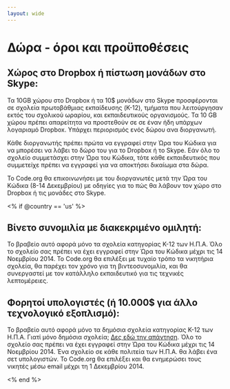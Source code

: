 ```yaml
---
layout: wide
---
```


# Δώρα - όροι και προϋποθέσεις

## Χώρος στο Dropbox ή πίστωση μονάδων στο Skype:

Τα 10GB χώρου στο Dropbox ή τα 10$ μονάδων στο Skype προσφέρονται σε σχολεία πρωτοβάθμιας εκπαίδευσης (K-12), τμήματα που λειτούργησαν εκτός του σχολικού ωραρίου, και εκπαιδευτικούς οργανισμούς. Τα 10 GB χώρου πρέπει απαρείτητα να προστεθούν σε σε έναν ήδη υπάρχων λογαριαμό Dropbox. Υπάρχει περιορισμός ενός δώρου ανα διοργανωτή.

Κάθε διοργανωτής πρέπει πρώτα να εγγραφεί στην Ώρα του Κώδικα για να μπορέσει να λάβει το δώρο του για το Dropbox ή το Skype. Εάν όλο το σχολείο συμμετάσχει στην Ώρα του Κώδικα, τότε κάθε εκπαιδευτικός που συμμετείχε πρέπει να εγγραφεί για να αποκτήσει δικαίωμα στα δώρα.

Το Code.org θα επικοινωνήσει με του διοργανωτές μετά την Ώρα του Κώδικα (8-14 Δεκεμβρίου) με οδηγίες για το πώς θα λάβουν τον χώρο στο Dropbox ή τις μονάδες στο Skype.

<% if @country == 'us' %>

## Βίνετο συνομιλία με διακεκριμένο ομιλητή:

Το βραβείο αυτό αφορά μόνο τα σχολεία κατηγορίας K-12 των Η.Π.Α. Όλο το σχολείο σας πρέπει να έχει εγγραφεί στην Ώρα του Κώδικα μέχρι τις 14 Νοεμβρίου 2014. Το Code.org θα επιλέξει με τυχαίο τρόπο τα νικητήρια σχολεία, θα παρέχει τον χρόνο για τη βιντεοσυνομιλία, και θα συνεργαστεί με τον κατάλληλο εκπαιδευτικό για τις τεχνικές λεπτομέρειες.

## Φορητοί υπολογιστές (ή 10.000$ για άλλο τεχνολογικό εξοπλισμό):

Το βραβείο αυτό αφορά μόνο τα δημόσια σχολεία κατηγορίας K-12 των Η.Π.Α. Γιατί μόνο δημόσια σχολεία; [Δες εδώ την απάντηση](http://www.hourofcode.com/us#faq). Όλο το σχολείο σας πρέπει να έχει εγγραφεί στην Ώρα του Κώδικα μέχρι τις 14 Νοεμβρίου 2014. Ένα σχολείο σε κάθε πολιτεία των Η.Π.Α. θα λάβει ένα σετ υπολογιστών. Το Code.org θα επιλέξει και θα ενημερώσει τους νικητές μέσω email μέχρι τη 1 Δεκεμβρίου 2014.

<% end %>
